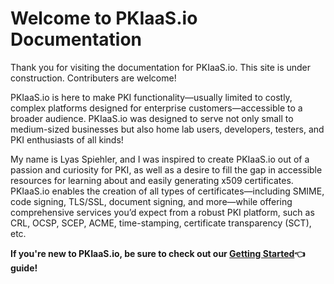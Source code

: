 # Welcome to PKIaaS.io Documentation

Thank you for visiting the documentation for PKIaaS.io. This site is under construction. Contributers are welcome!

PKIaaS.io is here to make PKI functionality—usually limited to costly, complex platforms designed for enterprise customers—accessible to a broader audience. PKIaaS.io was designed to serve not only small to medium-sized businesses but also home lab users, developers, testers, and PKI enthusiasts of all kinds!

My name is Lyas Spiehler, and I was inspired to create PKIaaS.io out of a passion and curiosity for PKI, as well as a desire to fill the gap in accessible resources for learning about and easily generating x509 certificates. PKIaaS.io enables the creation of all types of certificates—including SMIME, code signing, TLS/SSL, document signing, and more—while offering comprehensive services you’d expect from a robust PKI platform, such as CRL, OCSP, SCEP, ACME, time-stamping, certificate transparency (SCT), etc.

**If you're new to PKIaaS.io, be sure to check out our [Getting Started](/getting-started/)👈 guide!**
<!-- ## Commands

* `mkdocs new [dir-name]` - Create a new project.
* `mkdocs serve` - Start the live-reloading docs server.
* `mkdocs build` - Build the documentation site.
* `mkdocs -h` - Print help message and exit.

## Project layout

    mkdocs.yml    # The configuration file.
    docs/
        index.md  # The documentation homepage.
        ...       # Other markdown pages, images and other files. -->
